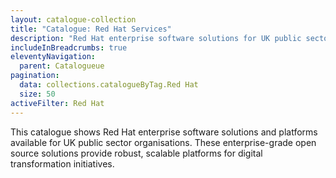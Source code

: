 ```yaml
---
layout: catalogue-collection
title: "Catalogue: Red Hat Services"
description: "Red Hat enterprise software solutions for UK public sector organisations"
includeInBreadcrumbs: true
eleventyNavigation:
  parent: Catalogueue
pagination:
  data: collections.catalogueByTag.Red Hat
  size: 50
activeFilter: Red Hat
---
```


This catalogue shows Red Hat enterprise software solutions and platforms available for UK public sector organisations. These enterprise-grade open source solutions provide robust, scalable platforms for digital transformation initiatives.
